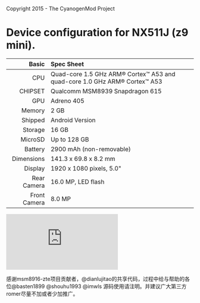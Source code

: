 Copyright 2015 - The CyanogenMod Project

Device configuration for NX511J (z9 mini).
=====================================

Basic   | Spec Sheet
-------:|:-------------------------
CPU     | Quad-core 1.5 GHz ARM® Cortex™ A53 and quad-core 1.0 GHz ARM® Cortex™ A53
CHIPSET | Qualcomm MSM8939 Snapdragon 615
GPU     | Adreno 405
Memory  | 2 GB
Shipped |Android Version | 5.0.1
Storage | 16 GB
MicroSD | Up to 128 GB
Battery | 2900 mAh (non-removable)
Dimensions | 141.3 x 69.8 x 8.2 mm
Display | 1920 x 1080 pixels, 5.0"
Rear Camera  | 16.0 MP, LED flash
Front Camera | 8.0 MP

![Nubia Z9 mini](http://wap.zol.com.cn/picture_index_1506/index15058473_392_p398619.html "Nubia Z9 mini")

感谢msm8916-zte项目贡献者，@dianlujitao的共享代码，过程中给与帮助的各位@basten1899 @shouhu1993 @imwls 
源码使用请注明。并建议广大第三方romer尽量不加或者少加推广。
